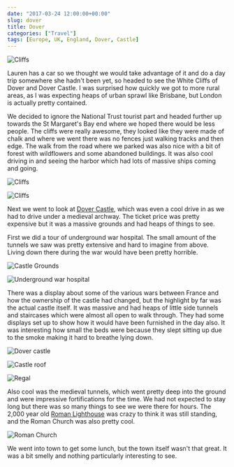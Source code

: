 ```yaml
---
date: "2017-03-24 12:00:00+00:00"
slug: dover
title: Dover
categories: ["Travel"]
tags: [Europe, UK, England, Dover, Castle]
---
```


![](IMG_0852.jpg "Cliffs")

Lauren has a car so we thought we would take advantage of it and do a day trip somewhere she hadn't been yet, so headed to see the White Cliffs of Dover and Dover Castle. I was surprised how quickly we got to more rural areas, as I was expecting heaps of urban sprawl like Brisbane, but London is actually pretty contained.

We decided to ignore the National Trust tourist part and headed further up towards the St Margaret's Bay end where we hoped there would be less people. The cliffs were really awesome, they looked like they were made of chalk and where we went there was no fences just walking tracks and then edge. The walk from the road where we parked was also nice with a bit of forest with wildflowers and some abandoned buildings. It was also cool driving in and seeing the harbor which had lots of massive ships coming and going.

![](IMG_0862.jpg "Cliffs")

![](IMG_0880.jpg "Cliffs")

Next we went to look at [Dover Castle](http://www.english-heritage.org.uk/visit/places/dover-castle/), which was even a cool drive in as we had to drive under a medieval archway. The ticket price was pretty expensive but it was a massive grounds and had heaps of things to see.

First we did a tour of underground war hospital. The small amount of the tunnels we saw was pretty extensive and hard to imagine from above. Living down there during the war would have been pretty horrible.

![](IMG_0924.jpg "Castle Grounds")

![](IMG_20170324_124532.jpg "Underground war hospital")

There was a display about some of the various wars between France and how the ownership of the castle had changed, but the highlight by far was the actual castle itself. It was massive and had heaps of little side tunnels and staircases which were almost all open to walk through. They had some displays set up to show how it would have been furnished in the day also. It was interesting how small the beds were because they slept sitting up due to the smoke making it hard to breathe lying down.

![](PANO_20170324_135054.jpg "Dover castle")

![](IMG_0917.jpg "Castle roof")

![](IMG_0902.jpg "Regal")

Also cool was the medieval tunnels, which went pretty deep into the ground and were impressive fortifications for the time. We had not expected to stay long but there was so many things to see we were there for hours. The 2,000 year old [Roman Lighthouse](https://en.wikipedia.org/wiki/Dubris#Lighthouses) was crazy to think it was still standing, and the Roman Church was also pretty cool.

![](IMG_0938.jpg "Roman Church")

We went into town to get some lunch, but the town itself wasn't that great. It was a bit smelly and nothing particularly interesting to see.

